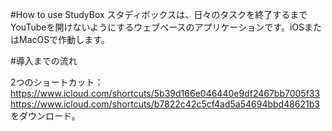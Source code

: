 #How to use StudyBox
スタディボックスは、日々のタスクを終了するまでYouTubeを開けないようにするウェブベースのアプリケーションです。iOSまたはMacOSで作動します。

#導入までの流れ

2つのショートカット：
https://www.icloud.com/shortcuts/5b39d166e046440e9df2467bb7005f33
https://www.icloud.com/shortcuts/b7822c42c5cf4ad5a54694bbd48621b3
をダウンロード。
